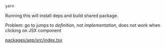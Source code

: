 ```bash
yarn
```

Running this will install deps and build shared package.

Problem: go to jumps to *definition*, not *implementation*, does not work when clicking on JSX component

[packages/app/src/index.tsx](packages/app/src/index.tsx)
